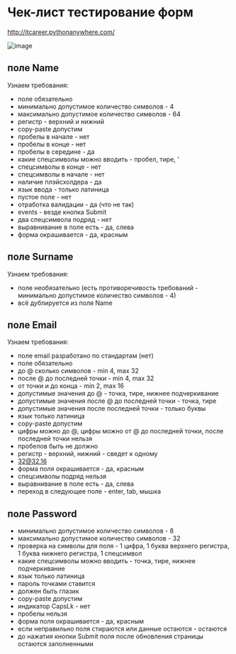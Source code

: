 # Чек-лист тестирование форм
http://itcareer.pythonanywhere.com/

![image](https://user-images.githubusercontent.com/105723411/223516336-f27fe8d3-c62b-4e09-ae4a-be1f65fef515.png)

## поле Name
Узнаем требования:
- поле обязательно
- минимально допустимое количество символов - 4
- максимально допустимое количество символов - 64
- регистр - верхний и нижний
- copy-paste допустим
- пробелы в начале - нет
- пробелы в конце - нет
- пробелы в середине - да
- какие спецсимволы можно вводить - пробел, тире, '
- спецсимволы в конце - нет
- спецсимволы в начале - нет
- наличие плэйсхолдера - да
- язык ввода - только латиница
- пустое поле - нет
- отработка валидации - да (что не так)
- events - везде кнопка Submit
- два спецсимвола подряд - нет
- выравнивание в поле есть - да, слева
- форма окрашивается - да, красным

## поле Surname
Узнаем требования:
- поле необязательно (есть противоречивость требований - минимально допустимое количество символов - 4)
- всё дублируется из поля Name

## поле Email
Узнаем требования:
- поле email разработано по стандартам (нет)
- поле обязательно
- до @ сколько символов - min 4, max 32 
- после @ до последней точки - min 4, max 32
- от точки и до конца - min 2, max 16
- допустимые значения до @ - точка, тире, нижнее подчеркивание
- допустимые значения после @ до последней точки - точка, тире
- допустимые значения после последней точки - только буквы
- язык только латиница
- copy-paste допустим
- цифры можно до @, цифры можно от @ до последней точки, после последней точки нельзя
- пробелов быть не должно
- регистр - верхний, нижний - сведет к одному
- 32@32.16
- форма поля окрашивается - да, красным
- спецсимволы подряд нельзя
- выравнивание в поле есть - да, слева
- переход в следующее поле - enter, tab, мышка

## поле Password
- минимально допустимое количество символов - 8
- максимально допустимое количество символов - 32
- проверка на символы для поля - 1 цифра, 1 буква верхнего регистра, 1 буква нижнего регистра, 1 спецсимвол
- какие спецсимволы можно вводить - точка, тире, нижнее подчеркивание
- язык только латиница
- пароль точками ставится
- должен быть глазик
- copy-paste допустим
- индикатор CapsLk - нет
- пробелы нельзя
- форма поля окрашивается - да, красным
- если неправильно поля стираются или данные остаются - остаются
- до нажатия кнопки Submit поля после обновления страницы остаются заполненными

